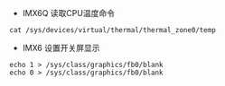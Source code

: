 
- IMX6Q 读取CPU温度命令

`cat /sys/devices/virtual/thermal/thermal_zone0/temp`

- IMX6 设置开关屏显示
```
echo 1 > /sys/class/graphics/fb0/blank
echo 0 > /sys/class/graphics/fb0/blank
```
